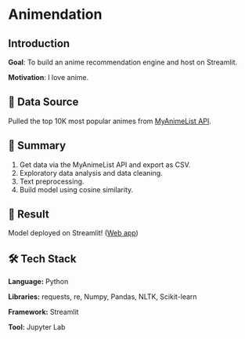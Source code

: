 # Animendation

## Introduction

**Goal**: To build an anime recommendation engine and host on Streamlit.

**Motivation**: I love anime.

## :mag_right: Data Source

Pulled the top 10K most popular animes from [MyAnimeList API](https://myanimelist.net/apiconfig/references/api/v2#section/Authentication).

## :open_book: Summary

1. Get data via the MyAnimeList API and export as CSV.
2. Exploratory data analysis and data cleaning.
3. Text preprocessing.
4. Build model using cosine similarity.

## :dart: Result

Model deployed on Streamlit! ([Web app](https://animendation.streamlit.app/))

## :hammer_and_wrench: Tech Stack

**Language:** Python

**Libraries:** requests, re, Numpy, Pandas, NLTK, Scikit-learn

**Framework:** Streamlit

**Tool:** Jupyter Lab
